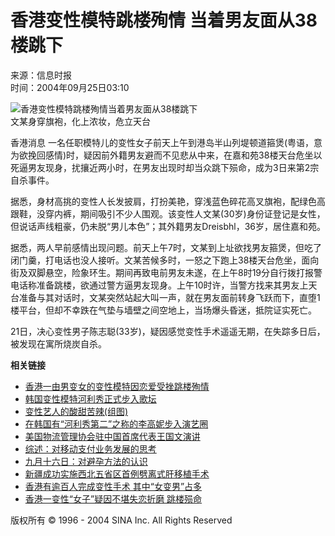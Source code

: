 # 香港变性模特跳楼殉情 当着男友面从38楼跳下

来源：信息时报  
时间：2004年09月25日03:10  

![香港变性模特跳楼殉情当着男友面从38楼跳下](http://image2.sina.com.cn/dy/s/2004-09-25/U510P1T1D4418009F21DT20040925031046.jpg)  
文某身穿旗袍，化上浓妆，危立天台

香港消息 一名任职模特儿的变性女子前天上午到港岛半山列堤顿道箍煲(粤语，意为欲挽回感情)时，疑因前外籍男友避而不见悲从中来，在嘉和苑38楼天台危坐以死逼男友现身，扰攘近两小时，在男友出现时却当众跳下殒命，成为3日来第2宗自杀事件。

据悉，身材高挑的变性人长发披肩，打扮美艳，穿浅蓝色碎花高叉旗袍，配绿色高跟鞋，没穿内裤，期间吸引不少人围观。该变性人文某(30岁)身份证登记是女性，但说话声线粗豪，仍未脱“男儿本色”；其外籍男友Dreisbhl，36岁，居住嘉和苑。

据悉，两人早前感情出现问题。前天上午7时，文某到上址欲找男友箍煲，但吃了闭门羹，打电话也没人接听。文某苦候多时，一怒之下跑上38楼天台危坐，面向街及双脚悬空，险象环生。期间再致电前男友未遂，在上午8时19分自行拨打报警电话称准备跳楼，欲通过警方逼男友现身。上午10时许，当警方找来其男友上天台准备与其对话时，文某突然站起大叫一声，就在男友面前转身飞跃而下，直堕1楼平台，但却不幸跌在气垫与墙壁之间空地上，当场爆头昏迷，抵院证实死亡。

21日，决心变性男子陈志聪(33岁)，疑因感觉变性手术遥遥无期，在失踪多日后，被发现在寓所烧炭自杀。 

**相关链接**  
- [香港一由男变女的变性模特因恋爱受挫跳楼殉情](http://news.sina.com.cn/s/2004-09-24/15543761410s.shtml)  
- [韩国变性模特河利秀正式步入歌坛](http://ent.sina.com.cn/p/i/2001-07-24/51170.html)  
- [变性艺人的酸甜苦辣(组图)](http://ent.sina.com.cn/2003-10-11/1557213167.html)  
- [在韩国有“河利秀第二”之称的李高妮步入演艺圈](http://ent.sina.com.cn/s/j/49942.html)  
- [美国物流管理协会驻中国首席代表王国文演讲](http://finance.sina.com.cn/roll/20040924/21171047841.shtml)  
- [综述：对移动支付业务发展的思考](http://tech.sina.com.cn/t/2004-09-24/1509431468.shtml)  
- [九月十六日：对避孕方法的认识](http://eladies.sina.com.cn/2004-09-24/112443.html)  
- [新疆成功实施西北五省区首例劈离式肝移植手术](http://news.sina.com.cn/o/2004-09-24/11283758719s.shtml)  
- [香港有逾百人完成变性手术 其中“女变男”占多](http://news.sina.com.cn/s/2004-09-24/11253759046s.shtml)  
- [香港一变性“女子”疑因不堪失恋折磨 跳楼殒命](http://news.sina.com.cn/s/2004-09-24/11243759047s.shtml)  

版权所有 © 1996 - 2004 SINA Inc. All Rights Reserved
<!-- tcd_original_link http://news.sina.com.cn/s/2004-09-25/03104418009.shtml?from=wap -->
